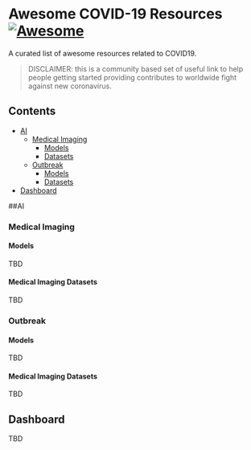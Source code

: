 # Awesome COVID-19 Resources [![Awesome](https://awesome.re/badge-flat2.svg)](https://awesome.re)

A curated list of awesome resources related to COVID19.

> DISCLAIMER: this is a community based set of useful link to help people getting started providing contributes to worldwide fight against new coronavirus.

## Contents

- [AI](#ai)
	- [Medical Imaging](#medical-imaging)
		- [Models](#medical-imaging-models)
		- [Datasets](#medical-imaging-datasets)
	- [Outbreak](#outbreak)
		- [Models](#outbreak-models)
		- [Datasets](#outbreak-datasets)
- [Dashboard](#outbreak)

##AI

### Medical Imaging

#### Models
TBD

#### Medical Imaging Datasets
TBD

### Outbreak

#### Models
TBD

#### Medical Imaging Datasets
TBD

## Dashboard
TBD
